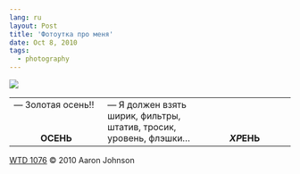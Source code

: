 ```yaml
---
lang: ru
layout: Post
title: 'Фотоутка про меня'
date: Oct 8, 2010
tags:
  - photography
---
```


![](/images/blog/WTD1076.gif)

<table><tbody><tr>
<td width="195" valign="top">— Золотая осень!!</td>
<td width="195" valign="top" rowspan="2">— Я должен взять ширик, фильтры, штатив, тросик, уровень, флэшки…</td>
<td width="195"></td>
</tr><tr>
<td valign="bottom" align="center"><strong>ОСЕНЬ</strong></td>
<td valign="bottom" align="center"><strong><em>ХР</em>ЕНЬ</strong></td>
</tr></tbody></table>


[WTD 1076](http://www.whattheduck.net/strip/1076) © 2010 Aaron Johnson
